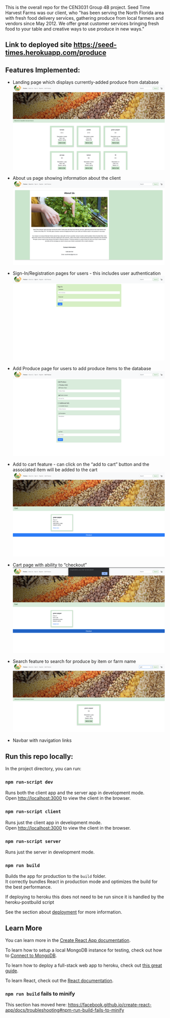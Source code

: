 This is the overall repo for the CEN3031 Group 4B project. Seed Time Harvest Farms was our client, who "has been serving the North Florida area with fresh food delivery services, gathering produce from local farmers and vendors since May 2012. We offer great customer services bringing fresh food to your table and creative ways to use produce in new ways."

## Link to deployed site https://seed-times.herokuapp.com/produce

## Features Implemented:
- Landing page which displays currently-added produce from database
![Produce](produce.png?raw=true "Produce")

- About us page showing information about the client
![About](about.png?raw=true "About")

- Sign-In/Registration pages for users - this includes user authentication
![SignIn](signin.png?raw=true "SignIn")

- Add Produce page for users to add produce items to the database
![Add Produce](add_produce.png?raw=true "Add Produce")

- Add to cart feature - can click on the “add to cart” button and the associated item will be added to the cart
![Cart](cart.png?raw=true "Cart")

- Cart page with ability to “checkout”
![Checkout](checkout.png?raw=true "Checkout")

- Search feature to search for produce by item or farm name
![Search](search.png?raw=true "Search")

- Navbar with navigation links
## Run this repo locally:

In the project directory, you can run:

### `npm run-script dev`

Runs both the client app and the server app in development mode.<br>
Open [http://localhost:3000](http://localhost:3000) to view the client in the browser.

### `npm run-script client`

Runs just the client app in development mode.<br>
Open [http://localhost:3000](http://localhost:3000) to view the client in the browser.


### `npm run-script server`

Runs just the server in development mode.<br>


### `npm run build`

Builds the app for production to the `build` folder.<br>
It correctly bundles React in production mode and optimizes the build for the best performance.

If deploying to heroku this does not need to be run since it is handled by the heroku-postbuild script<br>

See the section about [deployment](https://facebook.github.io/create-react-app/docs/deployment) for more information.

## Learn More

You can learn more in the [Create React App documentation](https://facebook.github.io/create-react-app/docs/getting-started).

To learn how to setup a local MongoDB instance for testing, check out how to [Connect to MongoDB](https://docs.mongodb.com/guides/server/drivers/).

To learn how to deploy a full-stack web app to heroku, check out [this great guide](https://daveceddia.com/deploy-react-express-app-heroku/).

To learn React, check out the [React documentation](https://reactjs.org/).

### `npm run build` fails to minify

This section has moved here: https://facebook.github.io/create-react-app/docs/troubleshooting#npm-run-build-fails-to-minify
